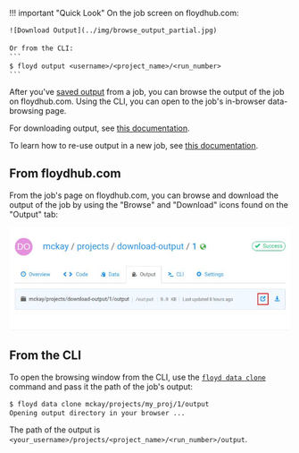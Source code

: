 !!! important "Quick Look"
    On the job screen on floydhub.com:

    ![Download Output](../img/browse_output_partial.jpg)

    Or from the CLI:
    ```
    $ floyd output <username>/<project_name>/<run_number>
    ```

After you've [saved output](data/storing_output) from a job, you can browse the
output of the job on floydhub.com. Using the CLI, you can open to the job's
in-browser data-browsing page.

For downloading output, see [this documentation](browse_output).

To learn how to re-use output in a new job, see [this
documentation](reusing_output).

## From floydhub.com
From the job's page on floydhub.com, you can browse and download the output of
the job by using the "Browse" and "Download" icons found on the "Output" tab:

![Download Output](../img/browse_output_full.jpg)

## From the CLI
To open the browsing window from the CLI, use the [`floyd data
clone`](../commands/data) command and pass it the path of the job's output:

```
$ floyd data clone mckay/projects/my_proj/1/output
Opening output directory in your browser ...
```

The path of the output is `<your_username>/projects/<project_name>/<run_number>/output`.

